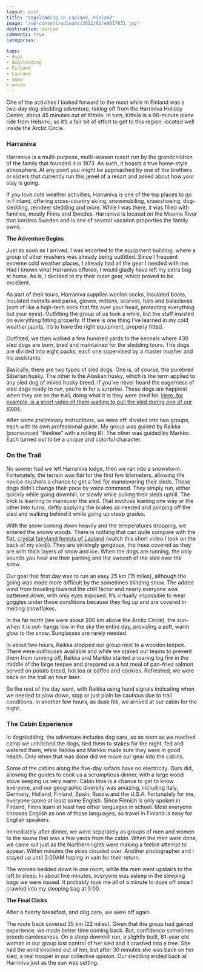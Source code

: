```yaml
---
layout: post
title: "Dogsledding in Lapland, Finland"
image: "/wp-content/uploads/2012/02/A0017831.jpg"
destination: europe
comments: true
categories:

tags:
- dogs
- dogsledding
- Finland
- Lapland
- snow
- woods
---
```


One of the activities I looked forward to the most while in Finland was a two-day dog-sledding adventure, taking off from the Harriniva Holiday Centre, about 45 minutes out of Kittela. In turn, Kittela is a 90-minute plane ride from Helsinki, so it’s a fair bit of effort to get to this region, located well inside the Arctic Circle.

<h3>Harraniva</h3>
Harraniva is a multi-purpose, multi-season resort run by the grandchildren of the family that founded it in 1973. As such, it boasts a true home-style atmosphere. At any point you might be approached by one of the brothers or sisters that currently run this jewel of a resort and asked about how your stay is going.

If you love cold weather activities, Harraniva is one of the top places to go in Finland, offering cross-country skiing, snowmobiling, snowshoeing, dog-sledding, reindeer sledding and more. While I was there, it was filled with families, mostly Finns and Swedes. Harraniva is located on the Muonio River that borders Sweden and is one of several vacation properties the family owns.

<strong>The Adventure Begins</strong>

Just as soon as I arrived, I was escorted to the equipment building, where a group of other mushers was already being outfitted. Since I frequent extreme cold weather places, I already had all the gear I needed with me. Had I known what Harraniva offered, I would gladly have left my extra bag at home. As is, I decided to try their outer gear, which proved to be excellent.

As part of their tours, Harraniva supplies woolen socks, insulated boots, insulated overalls and parka, gloves, mittens, scarves, hats and balaclavas (sort of like a high-tech sock that fits over your head, protecting everything but your eyes). Outfitting the group of us took a while, but the staff insisted on everything fitting properly. If there is one thing I’ve learned in my cold weather jaunts, it’s to have the right equipment, properly fitted.

Outfitted, we then walked a few hundred yards to the kennels where 430 sled dogs are born, bred and maintained for the sledding tours. The dogs are divided into eight packs, each one supervised by a master musher and his assistants.

Basically, there are two types of sled dogs. One is, of course, the purebred Siberian husky. The other is the Alaskan husky, which is the term applied to any sled dog of mixed husky breed. If you’ve never heard the eagerness of sled dogs ready to run, you’re in for a surprise. These dogs are happiest when they are on the trail, doing what it is they were bred for. <a href="http://youtu.be/DgxPo4uYJUk">Here, for example, is a short video of them waiting to pull the sled during one of our stops.</a>

After some preliminary instructions, we were off, divided into two groups, each with its own professional guide. My group was guided by Raikka (pronounced “Reekee” with a rolling R). The other was guided by Markko. Each turned out to be a unique and colorful character.

<h3>On the Trail</h3>
No sooner had we left Harraniva lodge, then we ran into a snowstorm. Fortunately, the terrain was flat for the first few kilometers, allowing the novice mushers a chance to get a feel for maneuvering their sleds. These dogs didn’t change their pace by voice command. They simply run, either quickly while going downhill, or slowly while pulling their sleds uphill. The trick is learning to maneuver the sled. That involves leaning one way or the other into turns, deftly applying the brakes as needed and jumping off the sled and walking behind it while going up steep grades.

With the snow coming down heavily and the temperatures dropping, we entered the snowy woods. There is nothing that can quite compare with the flat, <a href="http://youtu.be/i3hWGuPZB0s">crystal fairyland forests of Lapland</a> (watch this short video I took on the back of my sled)). They are strikingly gorgeous, the trees covered as they are with thick layers of snow and ice. When the dogs are running, the only sounds you hear are their panting and the swoosh of the sled over the snow.

Our goal that first day was to run an easy 25 km (15 miles), although the going was made more difficult by the sometimes blinding snow. The added wind from traveling lowered the chill factor and nearly everyone was battened down, with only eyes exposed. It’s virtually impossible to wear goggles under these conditions because they fog up and are covered in melting snowflakes.

In the far north (we were about 200 km above the Arctic Circle), the sun- when it is out- hangs low in the sky the entire day, providing a soft, warm glow to the snow. Sunglasses are rarely needed.

In about two hours, Raikka stopped our group next to a wooden teepee. There were outhouses available and while we staked our teams to prevent them from running off, Raikka and Markko started a roaring log fire in the middle of the large teepee and prepared us a hot meal of pan-fried salmon served on potato bread, hot tea or coffee and cookies. Refreshed, we were back on the trail an hour later.

So the rest of the day went, with Raikka using hand signals indicating when we needed to slow down, stop or just plain be cautious due to trail conditions. In another few hours, as dusk fell, we arrived at our cabin for the night.

<h3>The Cabin Experience</h3>
In dogsledding, the adventure includes dog care, so as soon as we reached camp we unhitched the dogs, tied them to stakes for the night, fed and watered them, while Raikka and Markko made sure they were in good health. Only when that was done did we move our gear into the cabins.

Some of the cabins along the five-day safaris have no electricity. Ours did, allowing the guides to cook us a scrumptious dinner, with a large wood stove keeping us very warm. Cabin time is a chance to get to know everyone, and our geographic diversity was amazing, including Italy, Germany, Holland, Finland, Spain, Russia and the U.S.A. Fortunately for me, everyone spoke at least some English. Since Finnish is only spoken in Finland, Finns learn at least two other languages in school. Most everyone chooses English as one of those languages, so travel in Finland is easy for English speakers.

Immediately after dinner, we went separately as groups of men and women to the sauna that was a few yards from the cabin. When the men were done, we came out just as the Northern lights were making a feeble attempt to appear. Within minutes the skies clouded over. Another photographer and I stayed up until 3:00AM hoping in vain for their return.

The women bedded down in one room, while the men went upstairs to the loft to sleep. In about five minutes, everyone was asleep in the sleeping bags we were issued. It probably took me all of a minute to doze off once I crawled into my sleeping bag at 3:00.

<strong>The Final Clicks</strong>

After a hearty breakfast, and dog care, we were off again.

The route back covered 35 km (22 miles). Given that the group had gained experience, we made better time coming back. But, confidence sometimes breeds carelessness. On a steep downhill run, a slightly built, 61-year old woman in our group lost control of her sled and it crashed into a tree. She had the wind knocked out of her, but after 30 minutes she was back on her sled, a real trooper in our collective opinion. Our sledding ended back at Harriniva just as the sun was setting. 